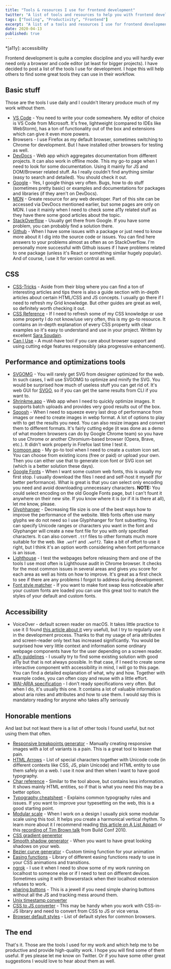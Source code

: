 ```yaml
---
title: "Tools & resources I use for frontend development"
twitter: "A list of tools and resources to help you with frontend development"
tags: ["Tooling", "Productivity", "Frontend"]
excerpt: "A list of a tools and resources I use for frontend development to be productive and deliver high quality work."
date: 2020-04-13
published: true
---
```


*[a11y]: accessibility

Frontend development is quite a complex discipline and you will hardly ever need only a browser and code editor (at least for bigger projects). I have decided to post a list of the tools I use for development. I hope this will help others to find some great tools they can use in their workflow.

## Basic stuff

Those are the tools I use daily and I couldn't literary produce much of my work without them.

- [VS Code](https://code.visualstudio.com) - You need to write your code somewhere. My editor of choice is VS Code from Microsoft. It's free, lightweight (compared to IDEs like WebStorm), has a ton of functionality out of the box and extensions which can give it even more powers.
- Browsers - I use Firefox as my default browser, sometimes switching to Chrome for development. But I have installed other browsers for testing as well.
- [DevDocs](https://devdocs.io) - Web app which aggregates documentation from different projects. It can also work in offline mode. This my go-to page when I need to look for some documentation.
Using it mainly for JS and DOM/Browser related stuff. As I really couldn't find anything similar (easy to search and detailed). You should check it out.
- [Google](https://google.com) - Yes, I google things very often. Bugs, how to do stuff (sometimes pretty basic) or examples and documentations for packages and libraries (if they aren't on DevDocs).
- [MDN](https://developer.mozilla.org/en-US) - Greate resource for any web developer. Part of this site can be accessed via DevDocs mentioned earlier, but some pages are only on MDN.
I use it mainly when I need to check some a11y related stuff as they have there some good articles about the topic.
- [StackOverflow](https://stackoverflow.com) - Usually get there from Google. If you have some problem, you can probably find a solution there.
- [Github](https://github.com) - When I have some issues with a package or just need to know more about it I dig into the source code or issues. You can find here answers to your problems almost as often as on StackOverflow. I'm personally more successful with Github issues if I have problems related to one package (unless it's React or something similar hugely popular). And of course, I use it for version control as well.

## CSS

- [CSS-Tricks](https://caniuse.com) - Aside from their blog where you can find a ton of interesting articles and tips there is also a guide section with in-depth articles about certain HTML/CSS and JS concepts. I usually go there if I need to refresh my Grid knowledge. But other guides are great as well, so definitely worth checking it out.
- [CSS Reference](http://tympanus.net/codrops/css_reference) - If I need to refresh some of my CSS knowledge or use some property I do not know/use very often, this is my go-to resource. It contains an in-depth explanation of every CSS property with clear examples so it's easy to understand and use in your project. Written by excellent [Sara Soudain](https://www.sarasoueidan.com).
- [Can I Use](https://caniuse.com) - A must-have tool if you care about browser support and using cutting edge features responsibly (aka progressive enhancement).

## Performance and optimizations tools

- [SVGOMG](https://jakearchibald.github.io/svgomg) - You will rarely get SVG from designer optimized for the web. In such cases, I will use SVGOMG to optimize and minify the SVG. You would be surprised how much of useless stuff you can get rid of. It's web GUI for [SVGO](https://github.com/svg/svgo), so if you can get the same results from CLI if you want to.
- [Shrinkme.app](https://shrinkme.app) - Web app when I need to quickly optimize images. It supports batch uploads and provides very good results out of the box.
- [Sqoosh](https://squoosh.app) - When I need to squeeze every last drop of performance from images or need to create images in webp format. A lot of options to play with to get the results you need.
You can also resize images and convert them to different formats. It's fairly cutting edge (it was done as a demo of what modern browsers can do by Google Chrome team) so you have to use Chrome or another Chromium-based browser (Opera, Brave, etc.). It didn't work properly in Firefox last time I test it.
- [Icomoon app](https://icomoon.io/app/#/select) - My go-to tool when I need to create a custom icon set. You can choose from existing icons (free or paid) or upload your own. Then you can either use that to generate icon font or SVG icon set (which is a better solution these days).
- [Google Fonts](https://fonts.google.com) - When I want some custom web fonts, this is usually my first stop. I usually download the files I need and self-host it myself (for better performance). What is great is that you can select only encoding you need and avoid downloading unnecessary characters.
**NOTE:** You could select encoding on the old Google Fonts page, but I can't fount it anywhere on their new site. If you know where it is (or if it is there at all), let me know, please.
- [Glyphhanger](https://github.com/filamentgroup/glyphhanger) - Decreasing file size is one of the best ways how to improve the performance of the website. Web fonts often use many glyphs we do not need so I use Glyphhanger for font subsetting.
You can specify Unicode ranges or characters you want in the font and Glyphanger will create a new font file for you with only specified characters. It can also convert `.ttf` files to other formats much more suitable for the web. like `.woff` and `.woff2`. Take a bit of effort to use it right, but I think it's an option worth considering when font performance is an issue.
- [Lighthouse](https://github.com/GoogleChrome/lighthouse) - I test the webpages before releasing them and one of the tools I use most often is Lighthouse audit in Chrome browser. It checks for the most common issues in several areas and gives you score for each area as well as hints on how to improve. It's great as a first check to see if there are any problems I forgot to address during development.
- [Font style matcher](https://meowni.ca/font-style-matcher) - If you want to make font swap less noticeable after your custom fonts are loaded you can use this great tool to match the styles of your default and custom fonts.

## Accessibility

- VoiceOver - default screen reader on macOS. It takes little practice to use it (I found [this article about it](https://webaim.org/articles/voiceover) very useful), but I try to regularly use it in the development process. Thanks to that my usage of aria attributes and screen-reader only text has increased significantly. You would be surprised how very little context and information some ordinary webpage components have for the user depending on a screen reader.
- [a11y guidelines](https://a11yproject.com/patterns) - I usually try to find some existing solution with good a11y but that is not always possible. In that case, if I need to create some interactive component with accessibility in mind, I will go to this page. You can find a detailed explanation of what, why and how. Together with example codes, you can often copy and reuse with a little effort.
- [WAI-ARIA specification](https://www.w3.org/TR/wai-aria-1.1) - I don't ready specifications very often. But when I do, it's usually this one. It contains a lot of valuable information about aria roles and attributes and how to use them. I would say this is mandatory reading for anyone who takes a11y seriously

## Honorable mentions

And last but not least there is a list of other tools I found useful, but not using them that often.

- [Responsive breakpoints generator](https://responsivebreakpoints.com) - Manually creating responsive images with a lot of variants is a pain. This is a great tool to lessen that pain.
- [HTML Arrows](https://www.toptal.com/designers/htmlarrows) - List of special characters together with Unicode code (in different contexts like CSS, JS, plain Unicode) and HTML entity to use them safely on a web. I use it now and then when I want to have good typography.
- [Char reference](https://dev.w3.org/html5/html-author/charref) - Similar to the tool above, but contains less information. It shows mainly HTML entities, so if that is what you need this may be a better option.
- [Typography cheatsheet](https://www.typewolf.com/cheatsheet) - Explains common typography rules and issues. If you want to improve your typesetting on the web, this is a good starting point.
- [Modular scale](https://www.modularscale.com) - When I work on a design I usually pick some modular scale using this tool. It helps you create a harmonical vertical rhythm. To learn more about it I recommend reading [this article on A List Appart](https://alistapart.com/article/more-meaningful-typography/) or this [recording of Tim Brown talk](https://vimeo.com/17079380) from Build Conf 2010.
- [CSS gradient generetor](https://cssgradient.io)
- [Smooth shadow generator](https://brumm.af/shadows) - When you want to have great looking shadows on your web.
- [Bezier curve generator](https://cubic-bezier.com) - Custom timing function for your animation
- [Easing functions](https://easings.net/en) - Library of different easing functions ready to use in your CSS animations and transitions.
- [ngrok](https://ngrok.com) - I use it when I need to show some of my work running on localhost to someone else or if I need to test on different devices. Sometimes using it with Browserstack when their localhost extension refuses to work.
- [sharing buttons](https://sharingbuttons.io) - This is a jewell if you need simple sharing buttons without all the JS and tracking mess around them.
- [Unix timestamp converter](https://dencode.com/en/date)
- [CSS to JS converter](https://css2js.dotenv.dev/) - This may be handy when you work with CSS-in-JS library and need to convert from CSS to JS or vice versa.
- [Browser default styles](https://browserdefaultstyles.com) - List of default styles for common browsers.

## The end

That's it. Those are the tools I used for my work and which help me to be productive and provide high-quality work. I hope you will find some of them useful. If yes please let me know on Twitter. Or if you have some other great suggestions I would love to hear about them as well.
